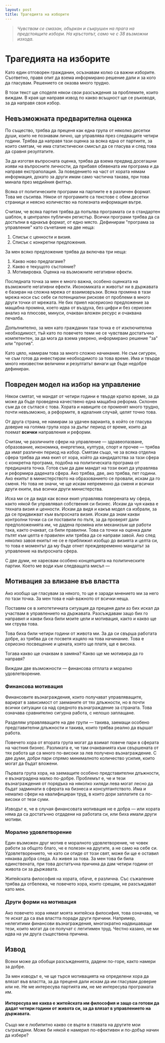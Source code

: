 ```yaml
---
layout: post
title: Трагедията на изборите
---
```


> _Чувствам се смазан, объркан и съкрушен на прага на предстоящите избори. На кръстопът, само че с 38 възможни изхода._

# Трагедията на изборите

Като един отговорен гражданин, осъзнавам колко са важни изборите. Съответно, правя опит да взема информирано решение дали и за кого да гласувам. Решението се оказва много трудно.

В този текст ще споделя някои свои разсъждения за проблемите, които виждам. В края ще направя извод по какво всъщност ще се ръководя, за да направя своя избор.

## Невъзможната предварителна оценка

По същество, трябва да преценя как една група от няколко десетки души, които не познавам лично, ще управлява през следващите четири години. Трябва да направя тази оценка за всяка една от партиите, за които смятам, че има статистически смисъл да се гласува и след това да сравня резултатите.

За да изготвя въпросната оценка, трябва да взема предвид досегашни изяви на въпросните личности, да прибавя обявената им програма и да направя екстраполация. За поведението на част от хората нямам информация, докато за други имам само частична такава, при това минала през медийния филтър.

Всяка от политическите програми на партиите е в различен формат. Това ме съсипва. Някои от програмите са текстове с обем десетки страници и неясно количество на полезната информация вътре.

Считам, че всяка партия трябва да попълва програмата си в стандартен шаблон, в централен публичен регистър. Всички програми трябва да са достъпни в еднакъв формат, от едно място. Дефинирам "програма за управление" като съчетание на две неща:

1. Списък с ценности и визия.
2. Списък с конкретни предложения.

За мен всяко предложение трябва да включва три неща:

1. Какво ново предлагаме?
2. Какво е текущото състояние?
3. Мотивировка. Оценка на възможните негативни ефекти.

Последната точка за мен е много важна, особено оценката на възможните негативни ефекти. Икономиката и животът ни в държавата е базиран на сложна мрежа от взаимовръзки. Всяка промяна в тази мрежа носи със себе си потенциални рискове от проблеми в много други точки от мрежата. Не бих приел насериозно предложение за мащабна промяна, което идва от въздуха, без цифри и без сериозен анализ на плюсове, минуси, очакван вложен ресурс и очаквана печалба.

Допълнително, за мен като гражданин тази точка е от изключителна необходимост, тъй като по повечето теми не се чувствам достатъчно компетентен, за да мога да взема уверено, информирано решение "за" или "против".

Като цяло, намирам това за много сложно начинание. Не съм сигурен, че съм готов да инвестирам необходимото за това време. Има и твърде много неизвестни величини и резултатът винаги ще бъде недобре дефиниран.

## Повреден модел на избор на управление

Някои смятат, че мандат от четири години е твърде кратко време, за да може да бъде проведена качествено една мащабна реформа. Склонен съм да се съглася с това. Хората и навиците се променят много трудно, почти невъзможно, а реформите, в идеалния случай, целят точно това.

От друга страна, не намирам за удачен варианта, в който се гласува доверие на голяма група хора за дълъг период от време, които да поемат **всички** направления и реформи.

Считам, че различните сфери на управление — здравеопазване, образование, икономика, енергетика, култура, спорт и прочее — трябва да имат различен период на избор. Смятам също, че за всяка отделна сфера трябва да има екип от хора, който да кандидатства за тази сфера с конкретна програма, подобна на политическата програма от предишната точка. Готов съм да дам мандат на този екип да управлява и реформира дадената сфера. Ако трябва, две, ако трябва, пет години. Ако екипът в министерството на образованието се провали, искам да го сменя. Но това не значи, че ще искам непременно да сменя и всички други екипи, във всички други министерства.

Иска ми се да видя как всеки екип управлява поверената му сфера, както някой би управлявал собствения си бизнес. Искам да чуя каква е тяхната визия и ценности. Искам да видя и какъв модел са избрали, за да се придвижват към въпросната визия. Искам да знам какви контролни точки са си поставили по пътя, за да проверят дали предположенията им, че дадена промяна или механизъм ще работи така, както очакват, са били правилни. Това са точки на оценка дали пътят към целта е правилен или трябва да се направи завой. Ако след няколко завоя екипът не се е приближил изобщо до визията и целта си, то това е моментът да му бъде отнет преждевременно мандатът за управление на въпросната сфера.

С две думи, не харесвам особено концепцията на политическите партии. Което ме води към следващата мисъл —

## Мотивация за влизане във властта

Ако изобщо ще гласувам за някого, то ще е заради мнението ми за него по тази точка. За мен това е най-важното от всички неща.

Поставям се в хипотетичната ситуация да преценя дали аз бих искал да участвам в управлението на държавата. Разсъждавам защо бих го направил и какви биха били моите цели и мотивация, както и какво ще ми струва това.

Това биха били четири години от живота ми. За да си свърша работата добре, аз трябва да се посветя изцяло на това начинание. Това е сериозно посвещение и цената, която ще платя, ще е висока.

Тогава какво ще очаквам в замяна? Какво ще ме мотивира да го направя?

Виждам две възможности — финансова отплата и морално удовлетворение.

### Финансова мотивация

Финансовите възнаграждения, които получават управляващите, варират в зависимост от заеманите от тях длъжности, но в почти всички ситуации са над средното възнаграждение за страната. Това означава сравнително сигурна работа, с нелошо заплащане.

Разделям управляващите на две групи — такива, заемащи особено представителни длъжности и такива, които трябва реално да вършат работа.

Повечето хора от втората група могат да взимат повече пари в сферата на частния бизнес. Разликата е, че там очакванията към свършената от тях работа ще са много по-високи за лев получено възнаграждение. С две думи, добри пари спрямо минималното количество усилия, които могат да бъдат вложени.

Първата група хора, на заемащите особено представителни длъжности, е възнаградена малко по-добре. Проблемът е, че и тези възнаграждения от порядъка на няколко хиляди лева могат лесно да бъдат задминати в сферата на бизнеса и консултантството. Има и немалко сфери на квалифициран труд, в които дори заплатите са по-високи от тези суми.

Изводът е, че в случая финансовата мотивация не е добра — или хората няма да са достатъчно отдадени на работата си, или биха имали други мотиви.

### Морално удовлетворение

Един възможен друг мотив е моралното удовлетворение, че човек работи за общото благо, че е полезен на другите, а не само на себе си. Удовлетворението, че като си отиде от този свят, може би ще е оставил някаква добра следа. Аз живея за това. За мен това би била единствената, при това достатъчна причина да дам четири години от живота си за държавата.

Житейската философия на хората, обаче, е различна. Със съжаление трябва да отбележа, че повечето хора, които срещам, не разсъждават като мен.

### Други форми на мотивация

Ако повечето хора нямат моята житейска филосифия, това означава, че те искат да са във властта поради други причини. Например, нелегитими финансови възнаграждения, многократно надвишаващи тези, които могат да се получат с легитимен труд. Честно казано, не ми идва на ум друга съществена причина.

## Извод

Всеки може да обобщи разсъжденията, дадени по-горе, както намери за добре.

За мен изводът е, че ще търся мотивацията на определени хора да влязат във властта, за да преценя дали искам да им гласувам доверие или не. Не ме интересува партията им, не ме интересува програмата им.

#### Интересува ме каква е житейската им философия и защо са готови да дадат четири години от живота си, за да влязат в управлението на държавата.

Също ми е любипитно какво се върти в главата на другите мои съграждани. Може би някой е намерил по-ефективен и по-добър начин да избере?
